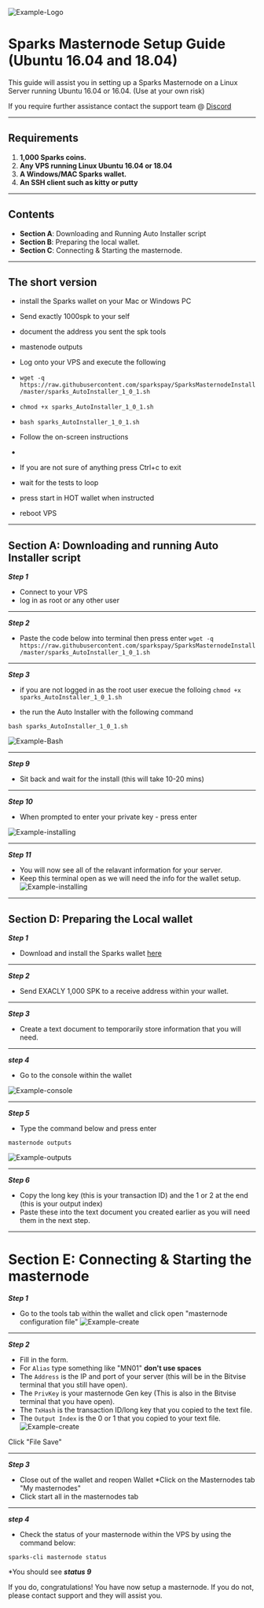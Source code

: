 ![Example-Logo](https://i.imgur.com/IPrlf78.png)
# Sparks Masternode Setup Guide (Ubuntu 16.04 and 18.04)
This guide will assist you in setting up a Sparks Masternode on a Linux Server running Ubuntu 16.04 or 16.04. (Use at your own risk)

If you require further assistance contact the support team @ [Discord](https://discord.gg/6ktdN8Z)
***
## Requirements
1) **1,000 Sparks coins.**
2) **Any VPS running Linux Ubuntu 16.04 or 18.04**
3) **A Windows/MAC Sparks wallet.**
4) **An SSH client such as kitty or putty**
***
## Contents
* **Section A**: Downloading and Running Auto Installer script  
* **Section B**: Preparing the local wallet.
* **Section C**: Connecting & Starting the masternode.
***

## The short version  
* install the Sparks wallet on your Mac or Windows PC
* Send exactly 1000spk to your self
* document the address you sent the spk tools
* mastenode outputs

* Log onto your VPS and execute the following
* `wget -q https://raw.githubusercontent.com/sparkspay/SparksMasternodeInstall/master/sparks_AutoInstaller_1_0_1.sh`
* `chmod +x sparks_AutoInstaller_1_0_1.sh`
* `bash sparks_AutoInstaller_1_0_1.sh`
* Follow the on-screen instructions
*
* If you are not sure of anything press Ctrl+c to exit
* wait for the tests to loop
* press start in HOT wallet when instructed
* reboot VPS

***

## Section A: Downloading and running Auto Installer script

***Step 1***
* Connect to your VPS
* log in as root or any other user


***

***Step 2***
* Paste the code below into terminal then press enter
`wget -q https://raw.githubusercontent.com/sparkspay/SparksMasternodeInstall/master/sparks_AutoInstaller_1_0_1.sh`

***
***Step 3***

* if you are not logged in as the root user execue the folloing
`chmod +x sparks_AutoInstaller_1_0_1.sh`

* the run the Auto Installer with the following command

`bash sparks_AutoInstaller_1_0_1.sh`

![Example-Bash](https://i.imgur.com/5DAJNbd.png)

***

***Step 9***
* Sit back and wait for the install (this will take 10-20 mins)
***

***Step 10***
* When prompted to enter your private key - press enter

![Example-installing](https://i.imgur.com/UTjCtrL.png)
***

***Step 11***
* You will now see all of the relavant information for your server.
* Keep this terminal open as we will need the info for the wallet setup.
![Example-installing](https://i.imgur.com/P0PLUeq.png)
***

## Section D: Preparing the Local wallet

***Step 1***
* Download and install the Sparks wallet [here](https://github.com/sparkspay/sparks/releases)
***

***Step 2***
* Send EXACLY 1,000 SPK to a receive address within your wallet.
***

***Step 3***
* Create a text document to temporarily store information that you will need.
***

***step 4***
* Go to the console within the wallet

![Example-console](https://i.imgur.com/rumxdpO.png)
***

***Step 5***
* Type the command below and press enter

`masternode outputs`

![Example-outputs](https://i.imgur.com/LNBjk1Q.png)
***

***Step 6***
* Copy the long key (this is your transaction ID) and the 1 or 2 at the end (this is your output index)
* Paste these into the text document you created earlier as you will need them in the next step.
***

# Section E: Connecting & Starting the masternode

***Step 1***
* Go to the tools tab within the wallet and click open "masternode configuration file"
![Example-create](https://i.imgur.com/2vozmrA.png)
***

***Step 2***

* Fill in the form.
* For `Alias` type something like "MN01" **don't use spaces**
* The `Address` is the IP and port of your server (this will be in the Bitvise terminal that you still have open).
* The `PrivKey` is your masternode Gen key (This is also in the Bitvise terminal that you have open).
* The `TxHash` is the transaction ID/long key that you copied to the text file.
* The `Output Index` is the 0 or 1 that you copied to your text file.
![Example-create](https://i.imgur.com/CP7TjlL.png)

Click "File Save"
***

***Step 3***
* Close out of the wallet and reopen Wallet
*Click on the Masternodes tab "My masternodes"
* Click start all in the masternodes tab
***

***step 4***
* Check the status of your masternode within the VPS by using the command below:

`sparks-cli masternode status`

*You should see ***status 9***

If you do, congratulations! You have now setup a masternode. If you do not, please contact support and they will assist you.  
